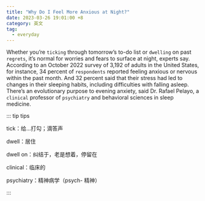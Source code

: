 ```yaml
---
title: "Why Do I Feel More Anxious at Night?"
date: 2023-03-26 19:01:00 +8
category: 英文
tag:
  - everyday
---
```


Whether you’re `ticking` through tomorrow’s to-do list or `dwelling` on past `regrets`, it’s normal for worries and fears to surface at night, experts say. According to an October 2022 survey of 3,192 of adults in the United States, for instance, 34 percent of `respondents` reported feeling anxious or nervous within the past month. And 32 percent said that their stress had led to changes in their sleeping habits, including difficulties with falling asleep. There’s an evolutionary purpose to evening anxiety, said Dr. Rafael Pelayo, a `clinical` professor of `psychiatry` and behavioral sciences in sleep medicine.

::: tip tips

tick：给...打勾；滴答声

dwell：居住

dwell on：纠结于，老是想着，停留在

clinical：临床的

psychiatry：精神病学（psych- 精神）

:::
